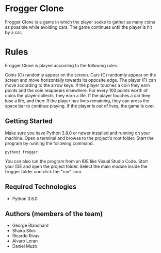 # Frogger Clone
Frogger Clone is a game in which the player seeks to gather as many coins as possible while avoiding cars. The game continues until the player is hit by a car.

# Rules
Frogger Clone is played according to the following rules.

Coins (O) randomly appear on the screen.
Cars (C) randomly appear on the screen and move horizontally towards its opposite edge.
The player (F) can move according to the arrow keys.
If the player touches a coin they earn points and the coin reappears elsewhere.
For every 100 points worth of coins the player collects, they earn a life.
If the player touches a car they lose a life, and then:
    If the player has lives remaining, they can press the space bar to continue playing.
    If the player is out of lives, the game is over.


## Getting Started
Make sure you have Python 3.8.0 or newer installed and running on your machine. Open a terminal and browse to the project's root folder. Start the program by running the following command.
```
python3 frogger 
```
You can also run the program from an IDE like Visual Studio Code. Start your IDE and open the project folder. Select the main module inside the frogger folder and click the "run" icon.

## Required Technologies
* Python 3.8.0

## Authors (members of the team)
* George Blanchard
* Shaira Silos
* Ricardo Rivas
* Alvaro Loran
* Daniel Muzo